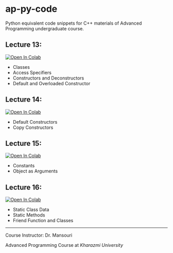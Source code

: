 # ap-py-code
Python equivalent code snippets for C++ materials of Advanced Programming undergraduate course.

## Lecture 13:
[![Open In Colab](https://colab.research.google.com/assets/colab-badge.svg)](https://colab.research.google.com/drive/1_LT_foFIV1GMGhEX9ETEP7KEUi1biEK9?usp=sharing)
  * Classes
  * Access Specifiers
  * Constructors and Deconstructors
  * Default and Overloaded Constructor
## Lecture 14:
[![Open In Colab](https://colab.research.google.com/assets/colab-badge.svg)](https://colab.research.google.com/drive/1SiCxEldGtJJ1YbjVV0DfxI1LpI6sZ6aA?usp=sharing)
  * Default Constructors
  * Copy Constructors
## Lecture 15:
[![Open In Colab](https://colab.research.google.com/assets/colab-badge.svg)](https://colab.research.google.com/drive/1CV6zikl01TREjw13aHiiEO43WyyqVWrE?usp=sharing)
  * Constants
  * Object as Arguments
## Lecture 16:
[![Open In Colab](https://colab.research.google.com/assets/colab-badge.svg)](https://colab.research.google.com/drive/1xcHqGoNof_o8VSYIliMhD2HYNoFlTO-g?usp=sharing)
  * Static Class Data
  * Static Methods
  * Friend Function and Classes

---

Course Instructor: Dr. Mansouri

Advanced Programming Course at *Kharazmi University*
